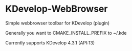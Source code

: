 KDevelop-WebBrowser
===================

Simple webbrowser toolbar for KDevelop (plugin)

Generally you want to CMAKE_INSTALL_PREFIX to ~/.kde

Currently supports KDevelop 4.3.1 (API:13)
